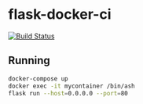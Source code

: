 # flask-docker-ci

[![Build Status](https://travis-ci.org/xdurana/fide-ratings.svg?branch=master)](https://travis-ci.com/xdurana/fide-ratings)

## Running

```sh
docker-compose up
docker exec -it mycontainer /bin/ash
flask run --host=0.0.0.0 --port=80
```
